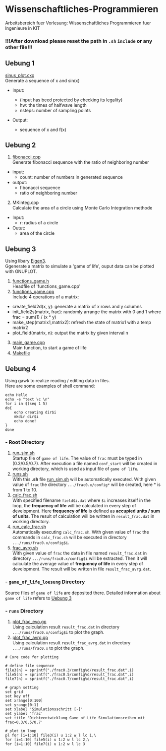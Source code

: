 # Wissenschaftliches-Programmieren
Arbeitsbereich fuer Vorlesung: Wissenschaftliches Programmieren fuer Ingenieure in KIT
### !!!After download please reset the path in `.sh` `include` or any other file!!!

## Uebung 1
[sinus_plot.cxx](https://github.com/wenyi1994/Wissenschaftliches-Programmieren/blob/master/Uebung1/sinus_plot.cxx)  
Generate a sequence of x and sin(x)

* Input: 
  * (input has beed protected by checking its legality)
  * hw: the times of halfwave length
  * nsteps: number of sampling points

* Output:
  * sequence of x and f(x)

## Uebung 2
1. [fibonacci.cpp](https://github.com/wenyi1994/Wissenschaftliches-Programmieren/blob/master/Uebung2/fibonacci.cpp)  
Generate fibonacci sequence with the ratio of neighboring number
  * input:
    - count: number of numbers in generated sequence
  * output:
    - fibonacci sequence
    - ratio of neighboring number
2. MKinteg.cpp  
Calculate the area of a circle using Monte Carlo Integration methode
  * Input:
    - r: radius of a circle
  * Outut:
    - area of the circle

## Uebung 3
Using libary [Eigen3](http://eigen.tuxfamily.org/index.php?title=Main_Page).  
Ggenerate a matrix to simulate a 'game of life', ouput data can be plotted with GNUPLOT.
1. [functions_game.h](https://github.com/wenyi1994/Wissenschaftliches-Programmieren/blob/master/Uebung3/functions_game.h)  
Headfile of 'functions_game.cpp'
2. [functions_game.cpp](https://github.com/wenyi1994/Wissenschaftliches-Programmieren/blob/master/Uebung3/functions_game.cpp)  
Include 4 operations of a matrix:
  * create_field2d(x, y): generate a matrix of x rows and y columns
  * init_field2s(matrix, frac): randomly arrange the matrix with 0 and 1 where frac = sum(1) / (x * y)
  * make_step(matrix1,matrix2): refresh the state of matrix1 with a temp matrix2
  * plot_field(matrix, n): output the matrix by given interval n
3. [main_game.cpp](https://github.com/wenyi1994/Wissenschaftliches-Programmieren/blob/master/Uebung3/main_game.cpp)  
Main function, to start a game of life
4. [Makefile](https://github.com/wenyi1994/Wissenschaftliches-Programmieren/blob/master/Uebung3/Makefile)

## Uebung 4
Using gawk to realize reading / editing data in files.  
Here are some examples of shell command:  
```shell
echo Hello
echo -e "text \c \n"
for i in $(seq 1 5)
do{
    echo creating dir$i
    mkdir dir$i
    echo done!
}
done
```
### - Root Directory
1. [run_sim.sh](https://github.com/wenyi1994/Wissenschaftliches-Programmieren/blob/master/Uebung4/run_sim.sh)    
Startup file of `game of life`. The value of `frac` must be typed in (0.3/0.5/0.7). After execution a file named `conf_start` will be created in working directory, which is used as input file of `game of life`.
2. [runs.sh](https://github.com/wenyi1994/Wissenschaftliches-Programmieren/blob/master/Uebung4/runs.sh)   
With this **.sh** file [run_sim.sh](https://github.com/wenyi1994/Wissenschaftliches-Programmieren/blob/master/Uebung4/run_sim.sh) will be automatically executed. With given value of `frac` the directory `.../frac0.x/config*` will be created, here * is from 1 to 10.
3. [calc_frac.sh](https://github.com/wenyi1994/Wissenschaftliches-Programmieren/blob/master/Uebung4/calc_frac.sh)   
With specified filename `field$i.dat` where `$i` increases itself in the loop, the **frequency of life** will be calculated in every step of development. Here **frequency of life** is defined as **accupied units / sum of units**. The result of calculation will be written in `result_frac.dat` in working directory.
4. [run_calc_frac.sh](https://github.com/wenyi1994/Wissenschaftliches-Programmieren/blob/master/Uebung4/run_calc_frac.sh)   
Automatically executing `calc_frac.sh`. With given value of `frac` the commands in `calc_frac.sh` will be executed in directory `.../runs/frac0.x/config$i`.
5. [frac_avrg.sh](https://github.com/wenyi1994/Wissenschaftliches-Programmieren/blob/master/Uebung4/frac_avrg.sh)   
With given value of `frac` the data in file named `result_frac.dat` in directory `.../runs/frac0.x/config$i` will be extracted. Then it will calculate the average value of **frequency of life** in every step of development. The result will be written in file `result_frac_avrg.dat`.
### - `game_of_life_loesung` Directory
Source files of `game of life` are deposited there. Detailed information about `game of life` refers to [Uebung 3](https://github.com/wenyi1994/Wissenschaftliches-Programmieren/tree/master/Uebung3)
### - `runs` Directory
1. [plot_frac_evo.gp](https://github.com/wenyi1994/Wissenschaftliches-Programmieren/blob/master/Uebung4/runs/plot_frac_evo.gp)   
Using calculation result `result_frac.dat` in directory `.../runs/frac0.x/config$i` to plot the graph.
2. [plot_frac_avrg.gp](https://github.com/wenyi1994/Wissenschaftliches-Programmieren/blob/master/Uebung4/runs/plot_frac_avrg.gp)   
Using calculation result `result_frac_avrg.dat` in directory `.../runs/frac0.x` to plot the graph.
```gnuplot
# Core code for plotting

# define file sequence
file3(n) = sprintf("./frac0.3/config%d/result_frac.dat",i)
file5(n) = sprintf("./frac0.5/config%d/result_frac.dat",i)
file7(n) = sprintf("./frac0.7/config%d/result_frac.dat",i)

# graph setting
set grid
set key off
set xrange[0:100]
set yrange[0:1]
set xlabel 'Simulationsschritt [-]'
set ylabel 'frac'
set title 'Dichteentwicklung Game of Life Simulationsreihen mit frac=0.3/0.5/0.7'

# plot in loop
pl for [i=1:10] file3(i) u 1:2 w l lc 1,\
for [i=1:10] file5(i) u 1:2 w l lc 2,\
for [i=1:10] file7(i) u 1:2 w l lc 3
```
